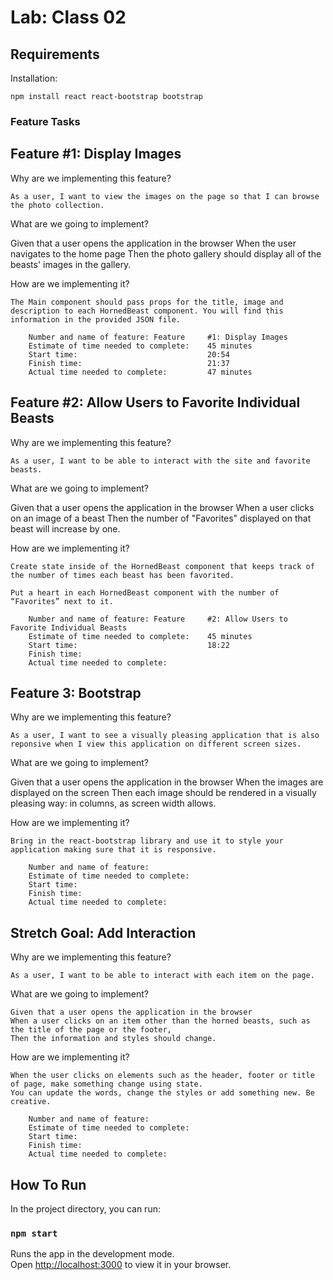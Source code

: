 # Lab: Class 02

## Requirements

Installation:

```shell
npm install react react-bootstrap bootstrap
```

### Feature Tasks

## Feature #1: Display Images

Why are we implementing this feature?

    As a user, I want to view the images on the page so that I can browse the photo collection.

What are we going to implement?

Given that a user opens the application in the browser
When the user navigates to the home page
Then the photo gallery should display all of the beasts' images in the gallery.

How are we implementing it?

    The Main component should pass props for the title, image and description to each HornedBeast component. You will find this information in the provided JSON file.

```shell
    Number and name of feature: Feature     #1: Display Images
    Estimate of time needed to complete:    45 minutes
    Start time:                             20:54
    Finish time:                            21:37
    Actual time needed to complete:         47 minutes
```

## Feature #2: Allow Users to Favorite Individual Beasts

Why are we implementing this feature?

    As a user, I want to be able to interact with the site and favorite beasts.

What are we going to implement?

Given that a user opens the application in the browser
When a user clicks on an image of a beast
Then the number of "Favorites" displayed on that beast will increase by one.

How are we implementing it?

    Create state inside of the HornedBeast component that keeps track of the number of times each beast has been favorited.

    Put a heart in each HornedBeast component with the number of “Favorites” next to it.

```shell
    Number and name of feature: Feature     #2: Allow Users to Favorite Individual Beasts
    Estimate of time needed to complete:    45 minutes
    Start time:                             18:22
    Finish time:  
    Actual time needed to complete: 
```

## Feature 3: Bootstrap

Why are we implementing this feature?

    As a user, I want to see a visually pleasing application that is also reponsive when I view this application on different screen sizes.

What are we going to implement?

Given that a user opens the application in the browser
When the images are displayed on the screen
Then each image should be rendered in a visually pleasing way: in columns, as screen width allows.

How are we implementing it?

    Bring in the react-bootstrap library and use it to style your application making sure that it is responsive.

```shell
    Number and name of feature: 
    Estimate of time needed to complete: 
    Start time:  
    Finish time:  
    Actual time needed to complete: 
```

## Stretch Goal: Add Interaction

Why are we implementing this feature?

    As a user, I want to be able to interact with each item on the page.

What are we going to implement?

    Given that a user opens the application in the browser
    When a user clicks on an item other than the horned beasts, such as the title of the page or the footer,
    Then the information and styles should change.

How are we implementing it?

    When the user clicks on elements such as the header, footer or title of page, make something change using state.
    You can update the words, change the styles or add something new. Be creative.

```shell
    Number and name of feature: 
    Estimate of time needed to complete: 
    Start time:  
    Finish time:  
    Actual time needed to complete: 
```

## How To Run

In the project directory, you can run:

### `npm start`

Runs the app in the development mode.\
Open [http://localhost:3000](http://localhost:3000) to view it in your browser.
